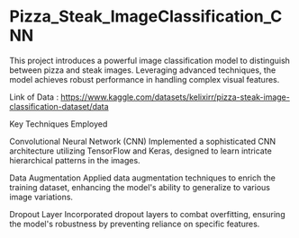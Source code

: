 # Pizza_Steak_ImageClassification_CNN
This project introduces a powerful image classification model to distinguish between pizza and steak images. Leveraging advanced techniques, the model achieves robust performance in handling complex visual features.

Link of Data : https://www.kaggle.com/datasets/kelixirr/pizza-steak-image-classification-dataset/data

Key Techniques Employed

Convolutional Neural Network (CNN)
Implemented a sophisticated CNN architecture utilizing TensorFlow and Keras, designed to learn intricate hierarchical patterns in the images.

Data Augmentation
Applied data augmentation techniques to enrich the training dataset, enhancing the model's ability to generalize to various image variations.

Dropout Layer
Incorporated dropout layers to combat overfitting, ensuring the model's robustness by preventing reliance on specific features.


